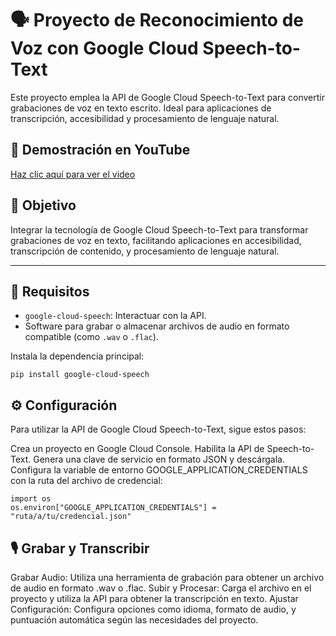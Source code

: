 # 🗣️ **Proyecto de Reconocimiento de Voz con Google Cloud Speech-to-Text**

Este proyecto emplea la API de Google Cloud Speech-to-Text para convertir grabaciones de voz en texto escrito. Ideal para aplicaciones de transcripción, accesibilidad y procesamiento de lenguaje natural.


## 🎥 **Demostración en YouTube**
[Haz clic aquí para ver el video](https://youtu.be/)


## 🎯 **Objetivo**
Integrar la tecnología de Google Cloud Speech-to-Text para transformar grabaciones de voz en texto, facilitando aplicaciones en accesibilidad, transcripción de contenido, y procesamiento de lenguaje natural.

---

## 🔧 **Requisitos**

- `google-cloud-speech`: Interactuar con la API.
- Software para grabar o almacenar archivos de audio en formato compatible (como `.wav` o `.flac`).

Instala la dependencia principal:

```
pip install google-cloud-speech
```

## ⚙️ Configuración
Para utilizar la API de Google Cloud Speech-to-Text, sigue estos pasos:

Crea un proyecto en Google Cloud Console.
Habilita la API de Speech-to-Text.
Genera una clave de servicio en formato JSON y descárgala.
Configura la variable de entorno GOOGLE_APPLICATION_CREDENTIALS con la ruta del archivo de credencial:

```
import os
os.environ["GOOGLE_APPLICATION_CREDENTIALS"] = "ruta/a/tu/credencial.json"
```

## 🎙️ Grabar y Transcribir
Grabar Audio: Utiliza una herramienta de grabación para obtener un archivo de audio en formato .wav o .flac.
Subir y Procesar: Carga el archivo en el proyecto y utiliza la API para obtener la transcripción en texto.
Ajustar Configuración: Configura opciones como idioma, formato de audio, y puntuación automática según las necesidades del proyecto.

